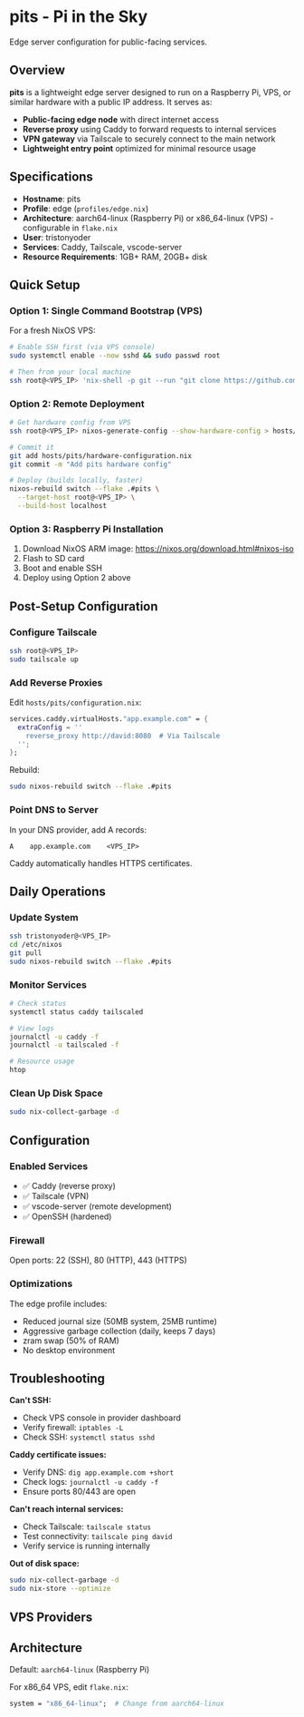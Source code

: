 # pits - Pi in the Sky

Edge server configuration for public-facing services.

## Overview

**pits** is a lightweight edge server designed to run on a Raspberry Pi, VPS, or similar hardware with a public IP address. It serves as:
- **Public-facing edge node** with direct internet access
- **Reverse proxy** using Caddy to forward requests to internal services
- **VPN gateway** via Tailscale to securely connect to the main network
- **Lightweight entry point** optimized for minimal resource usage

## Specifications

- **Hostname**: pits
- **Profile**: edge (`profiles/edge.nix`)
- **Architecture**: aarch64-linux (Raspberry Pi) or x86_64-linux (VPS) - configurable in `flake.nix`
- **User**: tristonyoder
- **Services**: Caddy, Tailscale, vscode-server
- **Resource Requirements**: 1GB+ RAM, 20GB+ disk

## Quick Setup

### Option 1: Single Command Bootstrap (VPS)

For a fresh NixOS VPS:

```bash
# Enable SSH first (via VPS console)
sudo systemctl enable --now sshd && sudo passwd root

# Then from your local machine
ssh root@<VPS_IP> 'nix-shell -p git --run "git clone https://github.com/TristonYoder/nix-config.git /tmp/nixos-config && cd /tmp/nixos-config && sudo nixos-generate-config --show-hardware-config > hosts/pits/hardware-configuration.nix && sudo mv /tmp/nixos-config /etc/nixos && cd /etc/nixos && sudo nixos-rebuild switch --flake .#pits"'
```

### Option 2: Remote Deployment

```bash
# Get hardware config from VPS
ssh root@<VPS_IP> nixos-generate-config --show-hardware-config > hosts/pits/hardware-configuration.nix

# Commit it
git add hosts/pits/hardware-configuration.nix
git commit -m "Add pits hardware config"

# Deploy (builds locally, faster)
nixos-rebuild switch --flake .#pits \
  --target-host root@<VPS_IP> \
  --build-host localhost
```

### Option 3: Raspberry Pi Installation

1. Download NixOS ARM image: https://nixos.org/download.html#nixos-iso
2. Flash to SD card
3. Boot and enable SSH
4. Deploy using Option 2 above

## Post-Setup Configuration

### Configure Tailscale

```bash
ssh root@<VPS_IP>
sudo tailscale up
```

### Add Reverse Proxies

Edit `hosts/pits/configuration.nix`:

```nix
services.caddy.virtualHosts."app.example.com" = {
  extraConfig = ''
    reverse_proxy http://david:8080  # Via Tailscale
  '';
};
```

Rebuild:
```bash
sudo nixos-rebuild switch --flake .#pits
```

### Point DNS to Server

In your DNS provider, add A records:
```
A    app.example.com    <VPS_IP>
```

Caddy automatically handles HTTPS certificates.

## Daily Operations

### Update System

```bash
ssh tristonyoder@<VPS_IP>
cd /etc/nixos
git pull
sudo nixos-rebuild switch --flake .#pits
```

### Monitor Services

```bash
# Check status
systemctl status caddy tailscaled

# View logs
journalctl -u caddy -f
journalctl -u tailscaled -f

# Resource usage
htop
```

### Clean Up Disk Space

```bash
sudo nix-collect-garbage -d
```

## Configuration

### Enabled Services

- ✅ Caddy (reverse proxy)
- ✅ Tailscale (VPN)
- ✅ vscode-server (remote development)
- ✅ OpenSSH (hardened)

### Firewall

Open ports: 22 (SSH), 80 (HTTP), 443 (HTTPS)

### Optimizations

The edge profile includes:
- Reduced journal size (50MB system, 25MB runtime)
- Aggressive garbage collection (daily, keeps 7 days)
- zram swap (50% of RAM)
- No desktop environment

## Troubleshooting

**Can't SSH:**
- Check VPS console in provider dashboard
- Verify firewall: `iptables -L`
- Check SSH: `systemctl status sshd`

**Caddy certificate issues:**
- Verify DNS: `dig app.example.com +short`
- Check logs: `journalctl -u caddy -f`
- Ensure ports 80/443 are open

**Can't reach internal services:**
- Check Tailscale: `tailscale status`
- Test connectivity: `tailscale ping david`
- Verify service is running internally

**Out of disk space:**
```bash
sudo nix-collect-garbage -d
sudo nix-store --optimize
```

## VPS Providers

## Architecture

Default: `aarch64-linux` (Raspberry Pi)

For x86_64 VPS, edit `flake.nix`:
```nix
system = "x86_64-linux";  # Change from aarch64-linux
```

